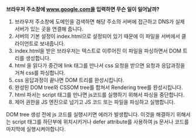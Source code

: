 **브라우저 주소창에 www.google.com을 입력하면 무슨 일이 일어날까?**

1. 브라우저 주소창에 도메인을 검색하면 해당 주소의 서버에 접근하고 DNS가 실제 서버가 있는 곳을 연결해 줍니다.
2. 서버의 기본 설정이 index.html으로 설정되어 있기 때문에 이 파일을 서버에서 클라이언트로 보내줍니다.
3. index.html을 받은 브라우저는 텍스트로 이루어진 이 파일을 파싱하면서 DOM 트리를 생성합니다.
4. html 을 읽다가 중간에 link 태그를 만나서 css 요청을 받으면 요청과 응답과정을 거쳐 css를 파싱합니다.
5. css 응답과정이 끝나면 DOM 트리를 완성시킵니다.
6. 완성된 DOM tree와 CSSOM tree를 합쳐서 Rendering tree를 완성시킵니다.
7. html 파서는 script 태그를 만나면 js코드를 실행하기 위해서 파싱을 중단합니다.
8. 제어 권한을 JS 엔진으로 넘기고 JS 코드 또는 파일을 파싱하고 실행합니다.

DOM tree 생성 전에 js 코드를 실행시키면 에러가 발생합니다. 이것을 해결하기 위해서는 script 태그를 하단부에 위치시키거나 defer attribute를 사용하여 js 문서나 코드를 마지막에 실행시켜야합니다.
